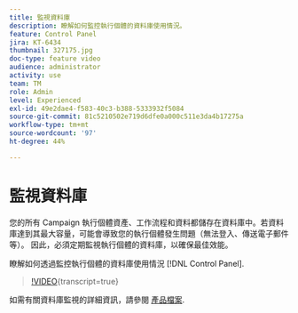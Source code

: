 ```yaml
---
title: 監視資料庫
description: 瞭解如何監控執行個體的資料庫使用情況。
feature: Control Panel
jira: KT-6434
thumbnail: 327175.jpg
doc-type: feature video
audience: administrator
activity: use
team: TM
role: Admin
level: Experienced
exl-id: 49e2dae4-f583-40c3-b388-5333932f5084
source-git-commit: 81c5210502e719d6dfe0a000c511e3da4b17275a
workflow-type: tm+mt
source-wordcount: '97'
ht-degree: 44%

---
```


# 監視資料庫

您的所有 Campaign 執行個體資產、工作流程和資料都儲存在資料庫中。若資料庫達到其最大容量，可能會導致您的執行個體發生問題（無法登入、傳送電子郵件等）。 因此，必須定期監視執行個體的資料庫，以確保最佳效能。

瞭解如何透過監控執行個體的資料庫使用情況 [!DNL Control Panel].

>[!VIDEO](https://video.tv.adobe.com/v/327175?learn=on){transcript=true}

如需有關資料庫監視的詳細資訊，請參閱 [產品檔案](https://experienceleague.adobe.com/docs/control-panel/using/performance-monitoring/database-monitoring/database-monitoring.html?lang=en).

